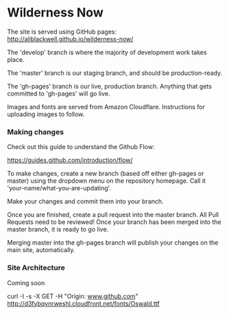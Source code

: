 # Wilderness Now

The site is served using GitHub pages: http://aliblackwell.github.io/wilderness-now/

The 'develop' branch is where the majority of development work takes place.

The 'master' branch is our staging branch, and should be production-ready.

The 'gh-pages' branch is our live, production branch. Anything that gets committed to 'gh-pages' will go live.

Images and fonts are served from Amazon Cloudflare. Instructions for uploading images to follow.

### Making changes

Check out this guide to understand the Github Flow:

https://guides.github.com/introduction/flow/

To make changes, create a new branch (based off either gh-pages or master) using the dropdown menu on the repository homepage. Call it 'your-name/what-you-are-updating'.

Make your changes and commit them into your branch.

Once you are finished, create a pull request into the master branch. All Pull Requests need to be reviewed! Once your branch has been merged into the master branch, it is ready to go live.

Merging master into the gh-pages branch will publish your changes on the main site, automatically.

### Site Architecture

Coming soon

curl -I -s -X GET -H "Origin: www.github.com" http://d3fybqvnrweshl.cloudfront.net/fonts/Oswald.ttf
